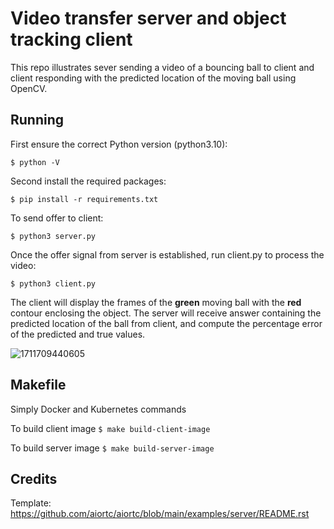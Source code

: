 Video transfer server and object tracking client
================================================

This repo illustrates sever sending a video of a bouncing ball to client and client responding with the predicted location of the moving ball using OpenCV.

Running
-------

First ensure the correct Python version (python3.10):

```
$ python -V
```

Second install the required packages: 

```
$ pip install -r requirements.txt
```

To send offer to client:

```
$ python3 server.py
```

Once the offer signal from server is established, run client.py to process the video:

```
$ python3 client.py
```

The client will display the frames of the **green** moving ball with the **red** contour enclosing the object. The server will receive answer containing the predicted location of the ball from client, and compute the percentage error of the predicted and true values.

![1711709440605](image/README/1711709440605.png)

Makefile
--------

Simply Docker and Kubernetes commands

To build client image `$ make build-client-image`

To build server image `$ make build-server-image`

Credits
-------

Template: https://github.com/aiortc/aiortc/blob/main/examples/server/README.rst
